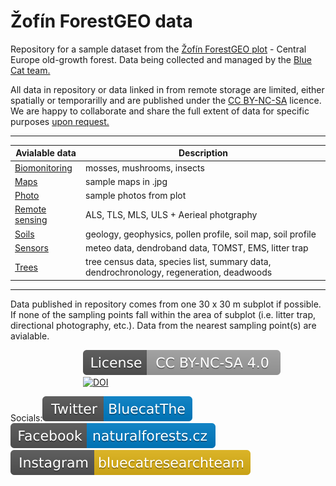 <!-- This is a comment -->
<!-- Use two spaces to breake line -->
<!-- **bold**, *italic*, # header 1, ## header 2 ... -->
<!-- Enter empty line before table to render it correctly -->

# Žofín ForestGEO data

Repository for a sample dataset from the [Žofín ForestGEO plot](https://forestgeo.si.edu/sites/europe/zofin) - Central Europe old-growth forest. Data being collected and managed by the [Blue Cat team.](https://naturalforests.cz/)  

All data in repository or data linked in from remote storage are limited, either spatially or temporarilly and are published under the [CC BY-NC-SA](https://creativecommons.org/licenses/by-nc-sa/4.0/) licence. We are happy to collaborate and share the full extent of data for specific purposes [upon request.](https://github.com/VUKOZ-OEL/bluecat-data-pool/blob/main/docs/contacts.md)  

********    

| Avialable data  | Description |
| ----------------------------- | --------------------------- |       
| [Biomonitoring](https://github.com/VUKOZ-OEL/bluecat-data-pool/blob/main/BIOMONITORING/readme.md) | mosses, mushrooms, insects |     
| [Maps](https://github.com/VUKOZ-OEL/bluecat-data-pool/blob/main/MAPS/readme.md) | sample maps in .jpg |            
| [Photo](https://github.com/VUKOZ-OEL/bluecat-data-pool/blob/main/PHOTO/readme.md) | sample photos from plot |         
| [Remote sensing](https://github.com/VUKOZ-OEL/bluecat-data-pool/blob/main/REMOTE_SENSING/readme.md)  | ALS, TLS, MLS, ULS + Aerieal photgraphy |      
| [Soils](https://github.com/VUKOZ-OEL/bluecat-data-pool/blob/main/SOILS/readme.md)  | geology, geophysics, pollen profile, soil map, soil profile |   
| [Sensors](https://github.com/VUKOZ-OEL/bluecat-data-pool/blob/main/SENSORS/readme.md)  | meteo data, dendroband data, TOMST, EMS, litter trap |   
| [Trees](https://github.com/VUKOZ-OEL/bluecat-data-pool/blob/main/TREES/readme.md)  | tree census data, species list, summary data, dendrochronology, regeneration, deadwoods |    
  
********  

Data published in repository comes from one 30 x 30 m subplot if possible. If none of the sampling points fall within the area of subplot (i.e. litter trap, directional photography, etc.). Data from the nearest sampling point(s) are avialable.   

        
[![license_badge](https://github.com/VUKOZ-OEL/bluecat-data-pool/blob/main/docs/assets/images/License-CC.svg?raw=true)](https://creativecommons.org/licenses/by-nc-sa/4.0/)        
[![DOI](https://zenodo.org/badge/561805081.svg)](https://zenodo.org/badge/latestdoi/561805081)   

Socials:[![twitter_badge](https://github.com/VUKOZ-OEL/bluecat-data-pool/blob/main/docs/assets/images/Twitter-BluecatThe-blue.svg?raw=true)](https://twitter.com/BluecatThe/) 
[![facebook_badge](https://github.com/VUKOZ-OEL/bluecat-data-pool/blob/main/docs/assets/images/Facebook-pralesy.svg?raw=true)](https://www.facebook.com/pralesy.cz/) 
[![instagram_badge](https://github.com/VUKOZ-OEL/bluecat-data-pool/blob/main/docs/assets/images/Instagram-bluecatresearchteam-yellow.svg?raw=true)](https://www.instagram.com/bluecatresearchteam/)     

<!--  ![logo](https://github.com/VUKOZ-OEL/bluecat-data-pool/blob/main/docs/assets/images/logo_75pix.png?raw=true) -->

<!-- Social badges generated by: https://shields.io/ -->   
<!-- DOI is generated by zenodo for repository itself -->   
<!--   is a code for empty space to separate badges-->


